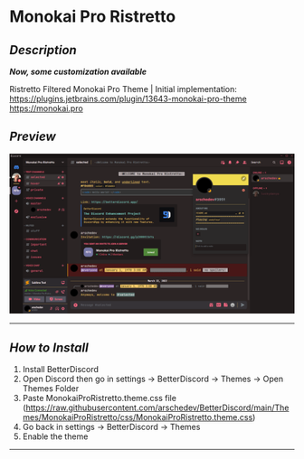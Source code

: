 
# Monokai Pro Ristretto

## ***Description***
***Now, some customization available***

Ristretto Filtered Monokai Pro Theme
| Initial implementation: https://plugins.jetbrains.com/plugin/13643-monokai-pro-theme  
https://monokai.pro

## ***Preview***
![PREVIEW](https://raw.githubusercontent.com/arschedev/BetterDiscord/main/Themes/MonokaiProRistretto/preview.png)
___

## ***How to Install***
1.    Install BetterDiscord
2.    Open Discord then go in settings -> BetterDiscord -> Themes -> Open Themes Folder
3.    Paste MonokaiProRistretto.theme.css file (https://raw.githubusercontent.com/arschedev/BetterDiscord/main/Themes/MonokaiProRistretto/css/MonokaiProRistretto.theme.css)
4.    Go back in settings -> BetterDiscord -> Themes
5.    Enable the theme
---

